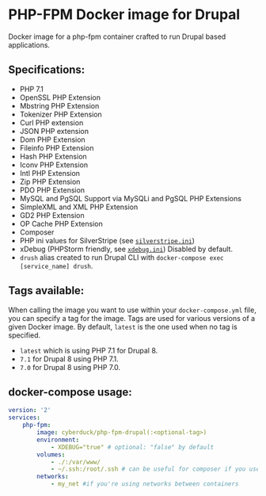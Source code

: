 # PHP-FPM Docker image for Drupal

Docker image for a php-fpm container crafted to run Drupal based applications.

## Specifications:

* PHP 7.1
* OpenSSL PHP Extension
* Mbstring PHP Extension
* Tokenizer PHP Extension
* Curl PHP extension
* JSON PHP extension
* Dom PHP Extension
* Fileinfo PHP Extension
* Hash PHP Extension
* Iconv PHP Extension
* Intl PHP Extension
* Zip PHP Extension
* PDO PHP Extension
* MySQL and PgSQL Support via MySQLi and PgSQL PHP Extensions
* SimpleXML and XML PHP Extension
* GD2 PHP Extension
* OP Cache PHP Extension
* Composer
* PHP ini values for SilverStripe (see [`silverstripe.ini`](/silverstripe.ini))
* xDebug (PHPStorm friendly, see [`xdebug.ini`](/xdebug.ini)) Disabled by default.
* `drush` alias created to run Drupal CLI with `docker-compose exec [service_name] drush`.

## Tags available:

When calling the image you want to use within your `docker-compose.yml` file,
you can specify a tag for the image. Tags are used for various versions of a
given Docker image. By default, `latest` is the one used when no tag is specified.

* `latest` which is using PHP 7.1 for Drupal 8.
* `7.1` for Drupal 8 using PHP 7.1.
* `7.0` for Drupal 8 using PHP 7.0.

## docker-compose usage:

```yml
version: '2'
services:
    php-fpm:
        image: cyberduck/php-fpm-drupal(:<optional-tag>)
        environment:
            - XDEBUG="true" # optional: "false" by default
        volumes:
            - ./:/var/www/
            - ~/.ssh:/root/.ssh # can be useful for composer if you use private CVS
        networks:
            - my_net #if you're using networks between containers
```
